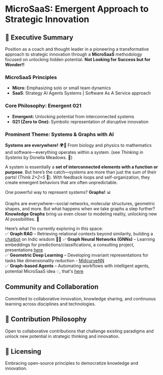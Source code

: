 # MicroSaaS: Emergent Approach to Strategic Innovation

## 🎯 Executive Summary
Position as a coach and thought leader in a pioneering a transformative approach to strategic innovation through a **MicroSaaS** methodology focused on unlocking hidden potential. **Not Looking for Success but for Wonder!!**

### MicroSaaS Principles
- **Micro**: Emphasizing solo or small team dynamics
- **SaaS**: Strategy AI Agents Systems | Software As A Service approach

### Core Philosophy: Emergent 021
- **Emergent:** Unlocking potential from interconnected systems
- **021 (Zero to One):** Symbolic representation of disruptive innovation

### Prominent Theme: Systems & Graphs with AI

**Systems are everywhere!** 🌍🔗 From biology and physics to mathematics and software—everything operates within a system. (see *Thinking in Systems* by Donella Meadows. 📖)  

A system is essentially a **set of interconnected elements with a function or purpose**. But here’s the catch—systems are more than just the sum of their parts! (Think *2+2=5* 🤯). With feedback loops and self-organization, they create emergent behaviors that are often unpredictable.  

One powerful way to represent systems? **Graphs!** 📊  

Graphs are everywhere—social networks, molecular structures, geometric shapes, and more. But what happens when we take graphs a step further? **Knowledge Graphs** bring us even closer to modeling reality, unlocking new AI possibilities. 🚀  

Here’s what I’m currently exploring in this space:  
✅ **Graph RAG** – Retrieving relational contexts beyond similarity, building a [chatbot](https://github.com/yogeshhk/Sarvadnya/tree/master/src/ask_yogasutra) on Indic wisdom 📜🤖 
✅ **Graph Neural Networks (GNNs)** – Learning embeddings for predictions/classifications, a consulting project, presentations [here](https://github.com/yogeshhk/TeachingDataScience)  
✅ **Geometric Deep Learning** – Developing invariant representations for tasks like dimensionality reduction - [MidcurveNN](https://github.com/yogeshhk/MidcurveNN)  
✅ **Graph-based Agents** – Automating workflows with intelligent agents, potential MicroSaaS idea 💡, that's [here](https://github.com/yogeshhk/MicroSaaS/tree/master/src/qa_agent)  


<!--

### Founder's Unique Perspective
Leveraging INFJ cognitive empathy and systems engineering expertise to decode complex adaptive challenges through an innovative lens.

 ## Notes
- [StrategyFlow](./references/Notes_StrategyFlow.md)
- [RLConsult](./references/Notes_RLConsult.md)
- [AgentsConsult](./references/Notes_AgentsConsult.md)
- [SystemsConsult](./references/Notes_SystemsConsult.md)

## Mission
The mission is to consult individuals and organizations to model, analyze, and solve problems across any domain. 

## Vision
Develop a portable language for modeling, analyzing, and solving problems across diverse domains through systems thinking AI Agents.

### Key Features
- **Personalized Coaching**: 1:1 coaching sessions tailored to INFJs, leveraging their unique ability to grasp complex emotional and systemic dynamics rapidly.
- **Universal Applicability**: A toolset that transcends industries, from healthcare and finance to education and governance.
- **Open-Source Advantage**: Community-driven innovation ensures accessibility and continuous improvement.

## How We Are Unique
- **Specific Knowledge is Untrainable**: Our founder's mastery in grasping complex systems, combining INFJ cognitive empathy with systems engineering expertise, is at the core of our offering.
- **IKIGAI-Driven Design**: Every feature is designed to align with users' purpose and unlock passive income streams through mastery of systems thinking.
- **Ancient Meets Modern**: By coding Sanskrit principles into systems models, we connect time-tested wisdom with cutting-edge technology.

## Who Is This For?
- Individuals seeking clarity and mastery over their personal and professional challenges.
- Organizations aiming to streamline processes and anticipate systemic challenges.
- Coaches and consultants wanting to enhance their offerings.

## 🔍 IKIGAI Analysis

**Alignment Principles:**
- Integrating personal passion with transformative technologies
- Addressing market needs through innovative problem-solving
- Leveraging unique expertise across disciplines
- Creating scalable platforms for personal and professional growth
- Enabling passive income through strategic methodologies

**Unique Selling Proposition (USP):**
- Synthesizing complex system understanding with innovative technologies
- Creating portable modeling languages that transcend traditional boundaries
- Bridging ancient wisdom with contemporary problem-solving approaches

## 💡 Critical Analysis

**Core Strengths:**
- Systems thinking integration
- Visual and intuitive modeling approaches
- Open-source collaborative foundations
- Rapid problem comprehension
- Bridging traditional and modern knowledge frameworks

**Inherent Challenges:**
- Complex technical implementation
- Resource and scalability considerations
- Market education requirements
- Continuous innovation demands

## Philosophical Approach
- Emphasizing wonder over traditional success metrics
- Celebrating systemic complexity
- Promoting adaptive and integrative thinking
- Connecting diverse knowledge domains

 -->
 
## Community and Collaboration
Committed to collaborative innovation, knowledge sharing, and continuous learning across disciplines and technologies.

## 🤝 Contribution Philosophy
Open to collaborative contributions that challenge existing paradigms and unlock new potential in strategic thinking and innovation.

## 📄 Licensing
Embracing open-source principles to democratize knowledge and innovation.
